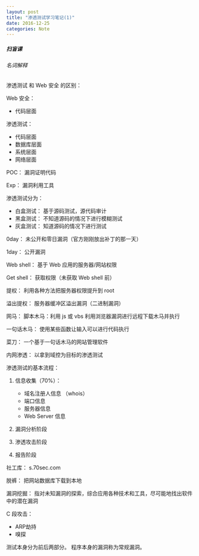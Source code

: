 ```yaml
---
layout: post
title: "渗透测试学习笔记(1)"
date: 2016-12-25
categories: Note
---
```



##### 扫盲课

###### 名词解释

渗透测试 和 Web 安全 的区别：

Web 安全：

  - 代码层面

渗透测试：

  - 代码层面
  - 数据库层面
  - 系统层面
  - 网络层面

POC：
  漏洞证明代码

Exp：
  漏洞利用工具
  
渗透测试分为：

  - 白盒测试： 基于源码测试，源代码审计
  - 黑盒测试： 不知道源码的情况下进行模糊测试
  - 灰盒测试： 知道源码的情况下进行测试

0day： 
  未公开和零日漏洞（官方刚刚放出补丁的那一天）

1day：
  公开漏洞

Web shell：
  基于 Web 应用的服务器/网站权限

Get shell：
  获取权限（未获取 Web shell 前）

提权：
  利用各种方法把服务器权限提升到  root

溢出提权：
  服务器缓冲区溢出漏洞（二进制漏洞）

网马：
    脚本木马：利用 js 或 vbs 利用浏览器漏洞进行远程下载木马并执行

一句话木马：
    使用某些函数让输入可以进行代码执行

菜刀：
    一个基于一句话木马的网站管理软件

内网渗透：
    以拿到域控为目标的渗透测试

渗透测试的基本流程：

  1. 信息收集（70%）：

      - 域名注册人信息 （whois）
      - 端口信息
      - 服务器信息
      - Web Server 信息
  2. 漏洞分析阶段
  3. 渗透攻击阶段
  4. 报告阶段

社工库：
    s.70sec.com

脱裤：
    把网站数据库下载到本地

漏洞挖掘：
  指对未知漏洞的探索，综合应用各种技术和工具，尽可能地找出软件中的潜在漏洞

C 段攻击：

  - ARP劫持
  - 嗅探

测试本身分为前后两部分。
程序本身的漏洞称为常规漏洞。

